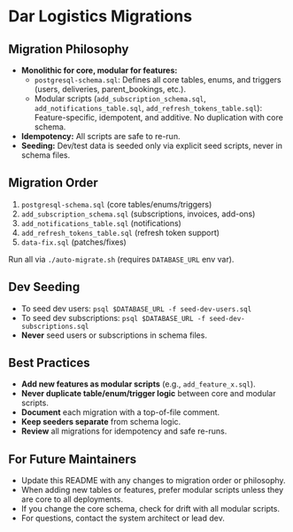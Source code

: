 # Dar Logistics Migrations

## Migration Philosophy

- **Monolithic for core, modular for features:**
  - `postgresql-schema.sql`: Defines all core tables, enums, and triggers (users, deliveries, parent_bookings, etc.).
  - Modular scripts (`add_subscription_schema.sql`, `add_notifications_table.sql`, `add_refresh_tokens_table.sql`): Feature-specific, idempotent, and additive. No duplication with core schema.
- **Idempotency:** All scripts are safe to re-run.
- **Seeding:** Dev/test data is seeded only via explicit seed scripts, never in schema files.

## Migration Order

1. `postgresql-schema.sql` (core tables/enums/triggers)
2. `add_subscription_schema.sql` (subscriptions, invoices, add-ons)
3. `add_notifications_table.sql` (notifications)
4. `add_refresh_tokens_table.sql` (refresh token support)
5. `data-fix.sql` (patches/fixes)

Run all via `./auto-migrate.sh` (requires `DATABASE_URL` env var).

## Dev Seeding

- To seed dev users: `psql $DATABASE_URL -f seed-dev-users.sql`
- To seed dev subscriptions: `psql $DATABASE_URL -f seed-dev-subscriptions.sql`
- **Never** seed users or subscriptions in schema files.

## Best Practices

- **Add new features as modular scripts** (e.g., `add_feature_x.sql`).
- **Never duplicate table/enum/trigger logic** between core and modular scripts.
- **Document** each migration with a top-of-file comment.
- **Keep seeders separate** from schema logic.
- **Review** all migrations for idempotency and safe re-runs.

## For Future Maintainers

- Update this README with any changes to migration order or philosophy.
- When adding new tables or features, prefer modular scripts unless they are core to all deployments.
- If you change the core schema, check for drift with all modular scripts.
- For questions, contact the system architect or lead dev. 